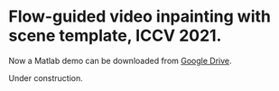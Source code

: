 # Flow-guided video inpainting with scene template, ICCV 2021.

Now a Matlab demo can be downloaded from [Google Drive](https://drive.google.com/file/d/1sj1ef5BzlSKK9qwFE37l89Hsgw2ZI1yt/view?usp=sharing).

Under construction.

